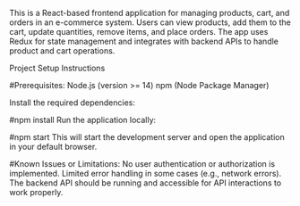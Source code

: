 This is a React-based frontend application for managing products, cart, and orders in an e-commerce system. Users can view products, add them to the cart, update quantities, remove items, and place orders. The app uses Redux for state management and integrates with backend APIs to handle product and cart operations.

Project Setup Instructions

#Prerequisites:
Node.js (version >= 14)
npm (Node Package Manager)

Install the required dependencies:

#npm install
Run the application locally:


#npm start
This will start the development server and open the application in your default browser.

#Known Issues or Limitations:
No user authentication or authorization is implemented.
Limited error handling in some cases (e.g., network errors).
The backend API should be running and accessible for API interactions to work properly.
